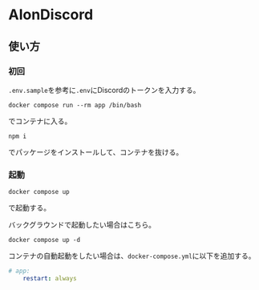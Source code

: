 # AIonDiscord

## 使い方

### 初回

`.env.sample`を参考に`.env`にDiscordのトークンを入力する。

```
docker compose run --rm app /bin/bash
```
でコンテナに入る。

```
npm i
```
でパッケージをインストールして、コンテナを抜ける。

### 起動

```
docker compose up
```

で起動する。

バックグラウンドで起動したい場合はこちら。

```
docker compose up -d
```

コンテナの自動起動をしたい場合は、`docker-compose.yml`に以下を追加する。

```yml
# app:
    restart: always
```
